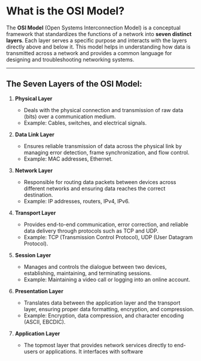 # What is the OSI Model?

The **OSI Model** (Open Systems Interconnection Model) is a conceptual framework that standardizes the functions of a network into **seven distinct layers**. Each layer serves a specific purpose and interacts with the layers directly above and below it. This model helps in understanding how data is transmitted across a network and provides a common language for designing and troubleshooting networking systems.

---

## The Seven Layers of the OSI Model:

1. **Physical Layer**  
   - Deals with the physical connection and transmission of raw data (bits) over a communication medium.  
   - Example: Cables, switches, and electrical signals.

2. **Data Link Layer**  
   - Ensures reliable transmission of data across the physical link by managing error detection, frame synchronization, and flow control.  
   - Example: MAC addresses, Ethernet.

3. **Network Layer**  
   - Responsible for routing data packets between devices across different networks and ensuring data reaches the correct destination.  
   - Example: IP addresses, routers, IPv4, IPv6.

4. **Transport Layer**  
   - Provides end-to-end communication, error correction, and reliable data delivery through protocols such as TCP and UDP.  
   - Example: TCP (Transmission Control Protocol), UDP (User Datagram Protocol).

5. **Session Layer**  
   - Manages and controls the dialogue between two devices, establishing, maintaining, and terminating sessions.  
   - Example: Maintaining a video call or logging into an online account.

6. **Presentation Layer**  
   - Translates data between the application layer and the transport layer, ensuring proper data formatting, encryption, and compression.  
   - Example: Encryption, data compression, and character encoding (ASCII, EBCDIC).

7. **Application Layer**  
   - The topmost layer that provides network services directly to end-users or applications. It interfaces with software
